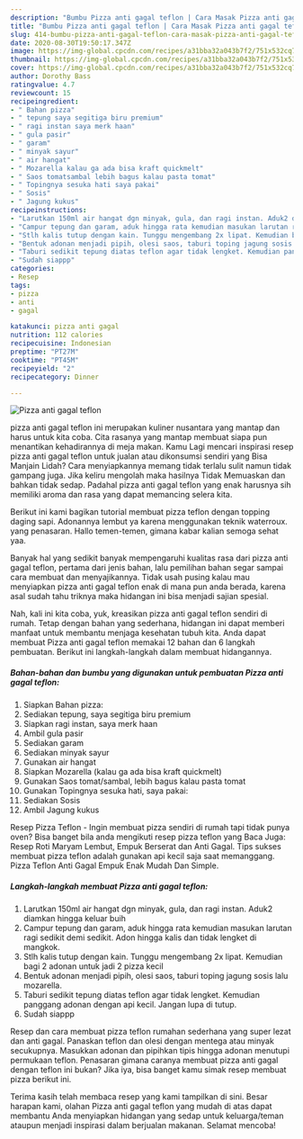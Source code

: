 ```yaml
---
description: "Bumbu Pizza anti gagal teflon | Cara Masak Pizza anti gagal teflon Yang Enak Banget"
title: "Bumbu Pizza anti gagal teflon | Cara Masak Pizza anti gagal teflon Yang Enak Banget"
slug: 414-bumbu-pizza-anti-gagal-teflon-cara-masak-pizza-anti-gagal-teflon-yang-enak-banget
date: 2020-08-30T19:50:17.347Z
image: https://img-global.cpcdn.com/recipes/a31bba32a043b7f2/751x532cq70/pizza-anti-gagal-teflon-foto-resep-utama.jpg
thumbnail: https://img-global.cpcdn.com/recipes/a31bba32a043b7f2/751x532cq70/pizza-anti-gagal-teflon-foto-resep-utama.jpg
cover: https://img-global.cpcdn.com/recipes/a31bba32a043b7f2/751x532cq70/pizza-anti-gagal-teflon-foto-resep-utama.jpg
author: Dorothy Bass
ratingvalue: 4.7
reviewcount: 15
recipeingredient:
- " Bahan pizza"
- " tepung saya segitiga biru premium"
- " ragi instan saya merk haan"
- " gula pasir"
- " garam"
- " minyak sayur"
- " air hangat"
- " Mozarella kalau ga ada bisa kraft quickmelt"
- " Saos tomatsambal lebih bagus kalau pasta tomat"
- " Topingnya sesuka hati saya pakai"
- " Sosis"
- " Jagung kukus"
recipeinstructions:
- "Larutkan 150ml air hangat dgn minyak, gula, dan ragi instan. Aduk2 diamkan hingga keluar buih"
- "Campur tepung dan garam, aduk hingga rata kemudian masukan larutan ragi sedikit demi sedikit. Adon hingga kalis dan tidak lengket di mangkok."
- "Stlh kalis tutup dengan kain. Tunggu mengembang 2x lipat. Kemudian bagi 2 adonan untuk jadi 2 pizza kecil"
- "Bentuk adonan menjadi pipih, olesi saos, taburi toping jagung sosis lalu mozarella."
- "Taburi sedikit tepung diatas teflon agar tidak lengket. Kemudian panggang adonan dengan api kecil. Jangan lupa di tutup."
- "Sudah siappp"
categories:
- Resep
tags:
- pizza
- anti
- gagal

katakunci: pizza anti gagal 
nutrition: 112 calories
recipecuisine: Indonesian
preptime: "PT27M"
cooktime: "PT45M"
recipeyield: "2"
recipecategory: Dinner

---
```



![Pizza anti gagal teflon](https://img-global.cpcdn.com/recipes/a31bba32a043b7f2/751x532cq70/pizza-anti-gagal-teflon-foto-resep-utama.jpg)


pizza anti gagal teflon ini merupakan kuliner nusantara yang mantap dan harus untuk kita coba. Cita rasanya yang mantap membuat siapa pun menantikan kehadirannya di meja makan.
Kamu Lagi mencari inspirasi resep pizza anti gagal teflon untuk jualan atau dikonsumsi sendiri yang Bisa Manjain Lidah? Cara menyiapkannya memang tidak terlalu sulit namun tidak gampang juga. Jika keliru mengolah maka hasilnya Tidak Memuaskan dan bahkan tidak sedap. Padahal pizza anti gagal teflon yang enak harusnya sih memiliki aroma dan rasa yang dapat memancing selera kita.

Berikut ini kami bagikan tutorial membuat pizza teflon dengan topping daging sapi. Adonannya lembut ya karena menggunakan teknik waterroux. yang penasaran. Hallo temen-temen, gimana kabar kalian semoga sehat yaa.

Banyak hal yang sedikit banyak mempengaruhi kualitas rasa dari pizza anti gagal teflon, pertama dari jenis bahan, lalu pemilihan bahan segar sampai cara membuat dan menyajikannya. Tidak usah pusing kalau mau menyiapkan pizza anti gagal teflon enak di mana pun anda berada, karena asal sudah tahu triknya maka hidangan ini bisa menjadi sajian spesial.


Nah, kali ini kita coba, yuk, kreasikan pizza anti gagal teflon sendiri di rumah. Tetap dengan bahan yang sederhana, hidangan ini dapat memberi manfaat untuk membantu menjaga kesehatan tubuh kita. Anda dapat membuat Pizza anti gagal teflon memakai 12 bahan dan 6 langkah pembuatan. Berikut ini langkah-langkah dalam membuat hidangannya.

<!--inarticleads1-->

##### Bahan-bahan dan bumbu yang digunakan untuk pembuatan Pizza anti gagal teflon:

1. Siapkan  Bahan pizza:
1. Sediakan  tepung, saya segitiga biru premium
1. Siapkan  ragi instan, saya merk haan
1. Ambil  gula pasir
1. Sediakan  garam
1. Sediakan  minyak sayur
1. Gunakan  air hangat
1. Siapkan  Mozarella (kalau ga ada bisa kraft quickmelt)
1. Gunakan  Saos tomat/sambal, lebih bagus kalau pasta tomat
1. Gunakan  Topingnya sesuka hati, saya pakai:
1. Sediakan  Sosis
1. Ambil  Jagung kukus


Resep Pizza Teflon - Ingin membuat pizza sendiri di rumah tapi tidak punya oven? Bisa banget bila anda mengikuti resep pizza teflon yang Baca Juga: Resep Roti Maryam Lembut, Empuk Berserat dan Anti Gagal. Tips sukses membuat pizza teflon adalah gunakan api kecil saja saat memanggang. Pizza Teflon Anti Gagal Empuk Enak Mudah Dan Simple. 

<!--inarticleads2-->

##### Langkah-langkah membuat Pizza anti gagal teflon:

1. Larutkan 150ml air hangat dgn minyak, gula, dan ragi instan. Aduk2 diamkan hingga keluar buih
1. Campur tepung dan garam, aduk hingga rata kemudian masukan larutan ragi sedikit demi sedikit. Adon hingga kalis dan tidak lengket di mangkok.
1. Stlh kalis tutup dengan kain. Tunggu mengembang 2x lipat. Kemudian bagi 2 adonan untuk jadi 2 pizza kecil
1. Bentuk adonan menjadi pipih, olesi saos, taburi toping jagung sosis lalu mozarella.
1. Taburi sedikit tepung diatas teflon agar tidak lengket. Kemudian panggang adonan dengan api kecil. Jangan lupa di tutup.
1. Sudah siappp


Resep dan cara membuat pizza teflon rumahan sederhana yang super lezat dan anti gagal. Panaskan teflon dan olesi dengan mentega atau minyak secukupnya. Masukkan adonan dan pipihkan tipis hingga adonan menutupi permukaan teflon. Penasaran gimana caranya membuat pizza anti gagal dengan teflon ini bukan? Jika iya, bisa banget kamu simak resep membuat pizza berikut ini. 

Terima kasih telah membaca resep yang kami tampilkan di sini. Besar harapan kami, olahan Pizza anti gagal teflon yang mudah di atas dapat membantu Anda menyiapkan hidangan yang sedap untuk keluarga/teman ataupun menjadi inspirasi dalam berjualan makanan. Selamat mencoba!
